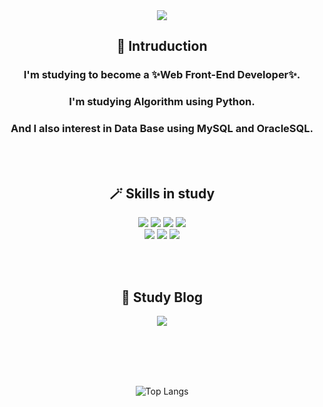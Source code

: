 <!--
**zosunny/zosunny** is a ✨ _special_ ✨ repository because its `README.md` (this file) appears on your GitHub profile.

Here are some ideas to get you started:

- 🔭 I’m currently working on ...
- 🌱 I’m currently learning ...
- 👯 I’m looking to collaborate on ...
- 🤔 I’m looking for help with ...
- 💬 Ask me about ...
- 📫 How to reach me: ...
- 😄 Pronouns: ...
- ⚡ Fun fact: ...
-->
<div align=center>
  <img src="https://capsule-render.vercel.app/api?type=waving&color=9cd5c2&height=270&section=header&text=Hi,%20there&fontSize=75&fontColor=FFFFFF&fontAlign=50&fontAlignY=35&desc=Welcome%20to%20my%20github!&descSize=30&descAlign=50&descAlignY=57" />
  <h2>👋 Intruduction</h2>
  <h3>I'm studying to become a ✨Web Front-End Developer✨.</h3>
  <h3>I'm studying Algorithm using Python.</h3>
  <h3>And I also interest in Data Base using MySQL and OracleSQL.</h3>
  
  <br/><br/>
  
  <h2>🪄 Skills in study</h2>
  <img src="https://img.shields.io/badge/HTML-E34F26?style=flat&logo=HTML5&logoColor=white"/>
  <img src="https://img.shields.io/badge/JavaScript-F7DF1E?style=flat&logo=JavaScript&logoColor=white"/>
  <img src="https://img.shields.io/badge/CSS-1572B6?style=flat&logo=CSS3&logoColor=white"/>
  <img src="https://img.shields.io/badge/React-61DAFB?style=flat&logo=React&logoColor=white"/>
  <br/>
  <img src="https://img.shields.io/badge/Python-3776AB?style=flat&logo=Python5&logoColor=white"/>
  <img src="https://img.shields.io/badge/MySQL-4479A1?style=flat&logo=MySQL&logoColor=white"/>
  <img src="https://img.shields.io/badge/OracleSQL-F80000?style=flat&logo=Oracle&logoColor=white"/>
  
  <br/><br/>
  
  <h2>📖 Study Blog</h2>
  <a href="https://velog.io/@hrzo1617"><img src="https://img.shields.io/badge/Tech Vlog-20C997?style=flat&logo=Velog&logoColor=white"/></a>
  
  <br/><br/>
  <!--
  ![zosunny's GitHub stats](https://github-readme-stats.vercel.app/api?username=zosunny&show_icons=true&theme=merko)
  -->
  <br/><br/>
  ![Top Langs](https://github-readme-stats.vercel.app/api/top-langs/?username=zosunny&layout=compact&theme=radical)

</div>
